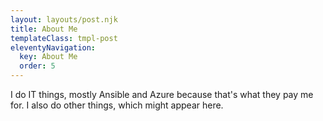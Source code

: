 ```yaml
---
layout: layouts/post.njk
title: About Me
templateClass: tmpl-post
eleventyNavigation:
  key: About Me
  order: 5
---
```


I do IT things, mostly Ansible and Azure because that's what they pay me for. I also do other things, which might appear here.
